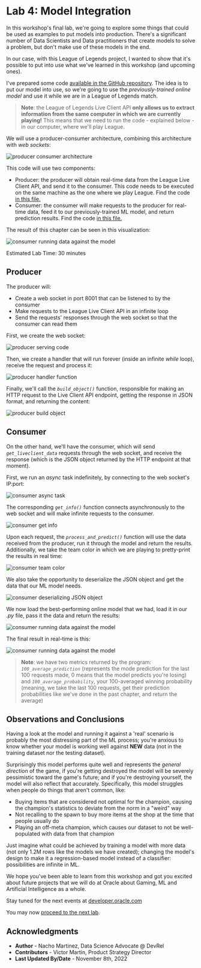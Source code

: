 # Lab 4: Model Integration

In this workshop's final lab, we're going to explore some things that could be used as examples to put models into production. There's a significant number of Data Scientists and Data practitioners that create models to solve a problem, but don't make use of these models in the end. 

In our case, with this League of Legends project, I wanted to show that it's possible to put into use what we've learned in this workshop (and upcoming ones).

I've prepared some code [available in the GitHub repository](../../../src/). The idea is to put our model into use, so we're going to use the *previously-trained online model* and use it while we are in a League of Legends match.

> **Note**: the League of Legends Live Client API **only allows us to extract information from the same computer in which we are currently playing!** This means that we need to run the code - explained below - in our computer, where we'll play League.

We will use a producer-consumer architecture, combining this architecture with *web sockets*:

![producer consumer architecture](./images/producer_consumer_architecture.jpg)

This code will use two components:
- Producer: the producer will obtain real-time data from the League Live Client API, and send it to the consumer. This code needs to be executed on the same machine as the one where we play League. Find the code [in this file.](../../../src/ws_producer.py)
- Consumer: the consumer will make requests to the producer for real-time data, feed it to our previously-trained ML model, and return prediction results. Find the code [in this file.](../../../src/ws_consumer.py)

The result of this chapter can be seen in this visualization:

![consumer running data against the model](./images/realtime.gif)

Estimated Lab Time: 30 minutes

## Producer

The producer will:
- Create a web socket in port 8001 that can be listened to by the consumer
- Make requests to the League Live Client API in an infinite loop
- Send the requests' responses through the web socket so that the consumer can read them

First, we create the web socket:

![producer serving code](./images/producer_serve.png)

Then, we create a handler that will run forever (inside an infinite _while_ loop), receive the request and process it:

![producer handler function](./images/producer_handler.png)

Finally, we'll call the _`build_object()`_ function, responsible for making an HTTP request to the Live Client API endpoint, getting the response in JSON format, and returning the content:

![producer build object](./images/producer_build_object.png)

## Consumer

On the other hand, we'll have the consumer, which will send _`get_liveclient_data`_ requests through the web socket, and receive the response (which is the JSON object returned by the HTTP endpoint at that moment).

First, we run an _async_ task indefinitely, by connecting to the web socket's IP:port:

![consumer async task](./images/consumer_asyncio.png)

The corresponding _`get_info()`_ function connects asynchronously to the web socket and will make infinite requests to the consumer.

![consumer get info](./images/consumer_get_info.png)

Upon each request, the _`process_and_predict()`_ function will use the data received from the producer, run it through the model and return the results. Additionally, we take the team color in which we are playing to pretty-print the results in real time:

![consumer team color](./images/consumer_process_1.png)

We also take the opportunity to deserialize the JSON object and get the data that our ML model needs. 

![consumer deserializing JSON object](./images/consumer_deserialize.png)

We now load the best-performing online model that we had, load it in our _.py_ file, pass it the data and return the results:

![consumer running data against the model](./images/consumer_run_model.png)

The final result in real-time is this:

![consumer running data against the model](./images/realtime.gif)

> **Note**: we have two metrics returned by the program: _`100_average_prediction`_ (represents the mode prediction for the last 100 requests made, 0 means that the model predicts you're losing) and _`100_average_probability`_, your 100-averaged winning probability (meaning, we take the last 100 requests, get their prediction probabilities like we've done in the past chapter, and return the average)

## Observations and Conclusions

Having a look at the model and running it against a 'real' scenario is probably the most distressing part of the ML process; you're anxious to know whether your model is working well against **NEW** data (not in the training dataset nor the testing dataset). 

Surprisingly this model performs quite well and represents the *general direction* of the game, if you're getting destroyed the model will be severely pessimistic toward the game's future; and if you're destroying yourself, the model will also reflect that accurately. Specifically, this model struggles when people do things that aren't common, like:
- Buying items that are considered not optimal for the champion, causing the champion's statistics to deviate from the norm in a "weird" way
- Not recalling to the spawn to buy more items at the shop at the time that people usually do
- Playing an off-meta champion, which causes our dataset to not be well-populated with data from that champion

Just imagine what could be achieved by training a model with more data (not only 1.2M rows like the models we have created); changing the model's design to make it a regression-based model instead of a classifier: possibilities are infinite in ML.

We hope you've been able to learn from this workshop and got you excited about future projects that we will do at Oracle about Gaming, ML and Artificial Intelligence as a whole.

Stay tuned for the next events at [developer.oracle.com](https://developer.oracle.com/community/events.html)

You may now [proceed to the next lab](#next).

## Acknowledgments

* **Author** - Nacho Martinez, Data Science Advocate @ DevRel
* **Contributors** -  Victor Martin, Product Strategy Director
* **Last Updated By/Date** - November 8th, 2022